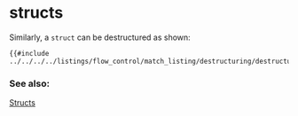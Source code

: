 # structs

Similarly, a `struct` can be destructured as shown:

```cairo,editable
{{#include ../../../../listings/flow_control/match_listing/destructuring/destructure_structures/src/lib.cairo}}
```

### See also:

[Structs](../../../custom_types/structs.md)
